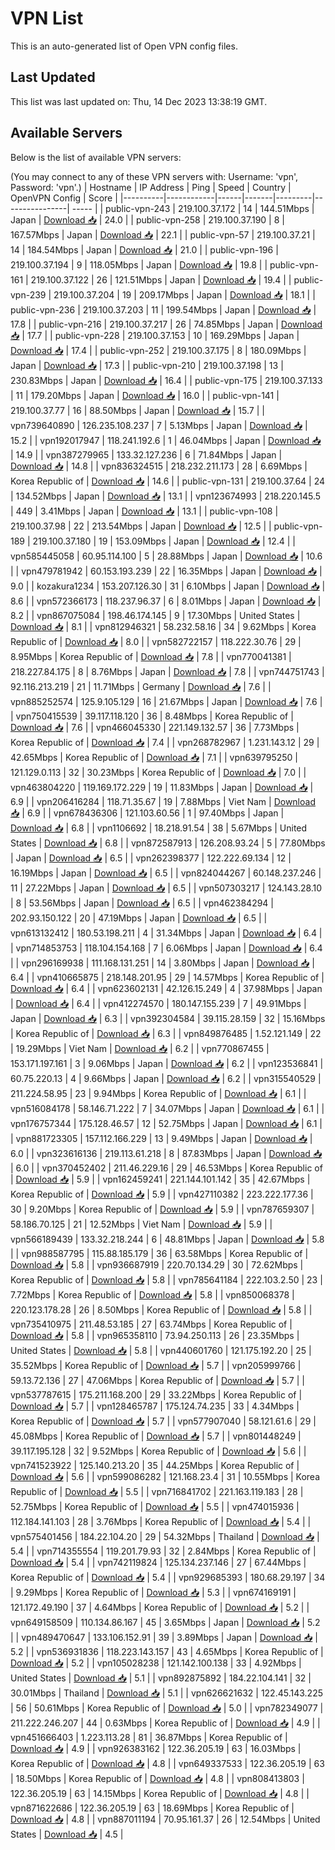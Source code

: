 # VPN List

This is an auto-generated list of Open VPN config files.

## Last Updated

This list was last updated on: Thu, 14 Dec 2023 13:38:19 GMT.

## Available Servers

Below is the list of available VPN servers:

(You may connect to any of these VPN servers with: Username: 'vpn', Password: 'vpn'.)
| Hostname | IP Address | Ping | Speed | Country | OpenVPN Config | Score |
|----------|------------|------|-------|---------|----------------| ----- |
| public-vpn-243 | 219.100.37.172 | 14 | 144.51Mbps | Japan | [Download 📥](./configs/server_0_JP.ovpn) | 24.0 |
| public-vpn-258 | 219.100.37.190 | 8 | 167.57Mbps | Japan | [Download 📥](./configs/server_1_JP.ovpn) | 22.1 |
| public-vpn-57 | 219.100.37.21 | 14 | 184.54Mbps | Japan | [Download 📥](./configs/server_2_JP.ovpn) | 21.0 |
| public-vpn-196 | 219.100.37.194 | 9 | 118.05Mbps | Japan | [Download 📥](./configs/server_3_JP.ovpn) | 19.8 |
| public-vpn-161 | 219.100.37.122 | 26 | 121.51Mbps | Japan | [Download 📥](./configs/server_4_JP.ovpn) | 19.4 |
| public-vpn-239 | 219.100.37.204 | 19 | 209.17Mbps | Japan | [Download 📥](./configs/server_5_JP.ovpn) | 18.1 |
| public-vpn-236 | 219.100.37.203 | 11 | 199.54Mbps | Japan | [Download 📥](./configs/server_6_JP.ovpn) | 17.8 |
| public-vpn-216 | 219.100.37.217 | 26 | 74.85Mbps | Japan | [Download 📥](./configs/server_7_JP.ovpn) | 17.7 |
| public-vpn-228 | 219.100.37.153 | 10 | 169.29Mbps | Japan | [Download 📥](./configs/server_8_JP.ovpn) | 17.4 |
| public-vpn-252 | 219.100.37.175 | 8 | 180.09Mbps | Japan | [Download 📥](./configs/server_9_JP.ovpn) | 17.3 |
| public-vpn-210 | 219.100.37.198 | 13 | 230.83Mbps | Japan | [Download 📥](./configs/server_10_JP.ovpn) | 16.4 |
| public-vpn-175 | 219.100.37.133 | 11 | 179.20Mbps | Japan | [Download 📥](./configs/server_11_JP.ovpn) | 16.0 |
| public-vpn-141 | 219.100.37.77 | 16 | 88.50Mbps | Japan | [Download 📥](./configs/server_12_JP.ovpn) | 15.7 |
| vpn739640890 | 126.235.108.237 | 7 | 5.13Mbps | Japan | [Download 📥](./configs/server_13_JP.ovpn) | 15.2 |
| vpn192017947 | 118.241.192.6 | 1 | 46.04Mbps | Japan | [Download 📥](./configs/server_14_JP.ovpn) | 14.9 |
| vpn387279965 | 133.32.127.236 | 6 | 71.84Mbps | Japan | [Download 📥](./configs/server_15_JP.ovpn) | 14.8 |
| vpn836324515 | 218.232.211.173 | 28 | 6.69Mbps | Korea Republic of | [Download 📥](./configs/server_16_KR.ovpn) | 14.6 |
| public-vpn-131 | 219.100.37.64 | 24 | 134.52Mbps | Japan | [Download 📥](./configs/server_17_JP.ovpn) | 13.1 |
| vpn123674993 | 218.220.145.5 | 449 | 3.41Mbps | Japan | [Download 📥](./configs/server_18_JP.ovpn) | 13.1 |
| public-vpn-108 | 219.100.37.98 | 22 | 213.54Mbps | Japan | [Download 📥](./configs/server_19_JP.ovpn) | 12.5 |
| public-vpn-189 | 219.100.37.180 | 19 | 153.09Mbps | Japan | [Download 📥](./configs/server_20_JP.ovpn) | 12.4 |
| vpn585445058 | 60.95.114.100 | 5 | 28.88Mbps | Japan | [Download 📥](./configs/server_21_JP.ovpn) | 10.6 |
| vpn479781942 | 60.153.193.239 | 22 | 16.35Mbps | Japan | [Download 📥](./configs/server_22_JP.ovpn) | 9.0 |
| kozakura1234 | 153.207.126.30 | 31 | 6.10Mbps | Japan | [Download 📥](./configs/server_23_JP.ovpn) | 8.6 |
| vpn572366173 | 118.237.96.37 | 6 | 8.01Mbps | Japan | [Download 📥](./configs/server_24_JP.ovpn) | 8.2 |
| vpn867075084 | 198.46.174.145 | 9 | 17.30Mbps | United States | [Download 📥](./configs/server_25_US.ovpn) | 8.1 |
| vpn812946321 | 58.232.58.16 | 34 | 9.62Mbps | Korea Republic of | [Download 📥](./configs/server_26_KR.ovpn) | 8.0 |
| vpn582722157 | 118.222.30.76 | 29 | 8.95Mbps | Korea Republic of | [Download 📥](./configs/server_27_KR.ovpn) | 7.8 |
| vpn770041381 | 218.227.84.175 | 8 | 8.76Mbps | Japan | [Download 📥](./configs/server_28_JP.ovpn) | 7.8 |
| vpn744751743 | 92.116.213.219 | 21 | 11.71Mbps | Germany | [Download 📥](./configs/server_29_DE.ovpn) | 7.6 |
| vpn885252574 | 125.9.105.129 | 16 | 21.67Mbps | Japan | [Download 📥](./configs/server_30_JP.ovpn) | 7.6 |
| vpn750415539 | 39.117.118.120 | 36 | 8.48Mbps | Korea Republic of | [Download 📥](./configs/server_31_KR.ovpn) | 7.6 |
| vpn466045330 | 221.149.132.57 | 36 | 7.73Mbps | Korea Republic of | [Download 📥](./configs/server_32_KR.ovpn) | 7.4 |
| vpn268782967 | 1.231.143.12 | 29 | 42.65Mbps | Korea Republic of | [Download 📥](./configs/server_33_KR.ovpn) | 7.1 |
| vpn639795250 | 121.129.0.113 | 32 | 30.23Mbps | Korea Republic of | [Download 📥](./configs/server_34_KR.ovpn) | 7.0 |
| vpn463804220 | 119.169.172.229 | 19 | 11.83Mbps | Japan | [Download 📥](./configs/server_35_JP.ovpn) | 6.9 |
| vpn206416284 | 118.71.35.67 | 19 | 7.88Mbps | Viet Nam | [Download 📥](./configs/server_36_VN.ovpn) | 6.9 |
| vpn678436306 | 121.103.60.56 | 1 | 97.40Mbps | Japan | [Download 📥](./configs/server_37_JP.ovpn) | 6.8 |
| vpn1106692 | 18.218.91.54 | 38 | 5.67Mbps | United States | [Download 📥](./configs/server_38_US.ovpn) | 6.8 |
| vpn872587913 | 126.208.93.24 | 5 | 77.80Mbps | Japan | [Download 📥](./configs/server_39_JP.ovpn) | 6.5 |
| vpn262398377 | 122.222.69.134 | 12 | 16.19Mbps | Japan | [Download 📥](./configs/server_40_JP.ovpn) | 6.5 |
| vpn824044267 | 60.148.237.246 | 11 | 27.22Mbps | Japan | [Download 📥](./configs/server_41_JP.ovpn) | 6.5 |
| vpn507303217 | 124.143.28.10 | 8 | 53.56Mbps | Japan | [Download 📥](./configs/server_42_JP.ovpn) | 6.5 |
| vpn462384294 | 202.93.150.122 | 20 | 47.19Mbps | Japan | [Download 📥](./configs/server_43_JP.ovpn) | 6.5 |
| vpn613132412 | 180.53.198.211 | 4 | 31.34Mbps | Japan | [Download 📥](./configs/server_44_JP.ovpn) | 6.4 |
| vpn714853753 | 118.104.154.168 | 7 | 6.06Mbps | Japan | [Download 📥](./configs/server_45_JP.ovpn) | 6.4 |
| vpn296169938 | 111.168.131.251 | 14 | 3.80Mbps | Japan | [Download 📥](./configs/server_46_JP.ovpn) | 6.4 |
| vpn410665875 | 218.148.201.95 | 29 | 14.57Mbps | Korea Republic of | [Download 📥](./configs/server_47_KR.ovpn) | 6.4 |
| vpn623602131 | 42.126.15.249 | 4 | 37.98Mbps | Japan | [Download 📥](./configs/server_48_JP.ovpn) | 6.4 |
| vpn412274570 | 180.147.155.239 | 7 | 49.91Mbps | Japan | [Download 📥](./configs/server_49_JP.ovpn) | 6.3 |
| vpn392304584 | 39.115.28.159 | 32 | 15.16Mbps | Korea Republic of | [Download 📥](./configs/server_50_KR.ovpn) | 6.3 |
| vpn849876485 | 1.52.121.149 | 22 | 19.29Mbps | Viet Nam | [Download 📥](./configs/server_51_VN.ovpn) | 6.2 |
| vpn770867455 | 153.171.197.161 | 3 | 9.06Mbps | Japan | [Download 📥](./configs/server_52_JP.ovpn) | 6.2 |
| vpn123536841 | 60.75.220.13 | 4 | 9.66Mbps | Japan | [Download 📥](./configs/server_53_JP.ovpn) | 6.2 |
| vpn315540529 | 211.224.58.95 | 23 | 9.94Mbps | Korea Republic of | [Download 📥](./configs/server_54_KR.ovpn) | 6.1 |
| vpn516084178 | 58.146.71.222 | 7 | 34.07Mbps | Japan | [Download 📥](./configs/server_55_JP.ovpn) | 6.1 |
| vpn176757344 | 175.128.46.57 | 12 | 52.75Mbps | Japan | [Download 📥](./configs/server_56_JP.ovpn) | 6.1 |
| vpn881723305 | 157.112.166.229 | 13 | 9.49Mbps | Japan | [Download 📥](./configs/server_57_JP.ovpn) | 6.0 |
| vpn323616136 | 219.113.61.218 | 8 | 87.83Mbps | Japan | [Download 📥](./configs/server_58_JP.ovpn) | 6.0 |
| vpn370452402 | 211.46.229.16 | 29 | 46.53Mbps | Korea Republic of | [Download 📥](./configs/server_59_KR.ovpn) | 5.9 |
| vpn162459241 | 221.144.101.142 | 35 | 42.67Mbps | Korea Republic of | [Download 📥](./configs/server_60_KR.ovpn) | 5.9 |
| vpn427110382 | 223.222.177.36 | 30 | 9.20Mbps | Korea Republic of | [Download 📥](./configs/server_61_KR.ovpn) | 5.9 |
| vpn787659307 | 58.186.70.125 | 21 | 12.52Mbps | Viet Nam | [Download 📥](./configs/server_62_VN.ovpn) | 5.9 |
| vpn566189439 | 133.32.218.244 | 6 | 48.81Mbps | Japan | [Download 📥](./configs/server_63_JP.ovpn) | 5.8 |
| vpn988587795 | 115.88.185.179 | 36 | 63.58Mbps | Korea Republic of | [Download 📥](./configs/server_64_KR.ovpn) | 5.8 |
| vpn936687919 | 220.70.134.29 | 30 | 72.62Mbps | Korea Republic of | [Download 📥](./configs/server_65_KR.ovpn) | 5.8 |
| vpn785641184 | 222.103.2.50 | 23 | 7.72Mbps | Korea Republic of | [Download 📥](./configs/server_66_KR.ovpn) | 5.8 |
| vpn850068378 | 220.123.178.28 | 26 | 8.50Mbps | Korea Republic of | [Download 📥](./configs/server_67_KR.ovpn) | 5.8 |
| vpn735410975 | 211.48.53.185 | 27 | 63.74Mbps | Korea Republic of | [Download 📥](./configs/server_68_KR.ovpn) | 5.8 |
| vpn965358110 | 73.94.250.113 | 26 | 23.35Mbps | United States | [Download 📥](./configs/server_69_US.ovpn) | 5.8 |
| vpn440601760 | 121.175.192.20 | 25 | 35.52Mbps | Korea Republic of | [Download 📥](./configs/server_70_KR.ovpn) | 5.7 |
| vpn205999766 | 59.13.72.136 | 27 | 47.06Mbps | Korea Republic of | [Download 📥](./configs/server_71_KR.ovpn) | 5.7 |
| vpn537787615 | 175.211.168.200 | 29 | 33.22Mbps | Korea Republic of | [Download 📥](./configs/server_72_KR.ovpn) | 5.7 |
| vpn128465787 | 175.124.74.235 | 33 | 4.34Mbps | Korea Republic of | [Download 📥](./configs/server_73_KR.ovpn) | 5.7 |
| vpn577907040 | 58.121.61.6 | 29 | 45.08Mbps | Korea Republic of | [Download 📥](./configs/server_74_KR.ovpn) | 5.7 |
| vpn801448249 | 39.117.195.128 | 32 | 9.52Mbps | Korea Republic of | [Download 📥](./configs/server_75_KR.ovpn) | 5.6 |
| vpn741523922 | 125.140.213.20 | 35 | 44.25Mbps | Korea Republic of | [Download 📥](./configs/server_76_KR.ovpn) | 5.6 |
| vpn599086282 | 121.168.23.4 | 31 | 10.55Mbps | Korea Republic of | [Download 📥](./configs/server_77_KR.ovpn) | 5.5 |
| vpn716841702 | 221.163.119.183 | 28 | 52.75Mbps | Korea Republic of | [Download 📥](./configs/server_78_KR.ovpn) | 5.5 |
| vpn474015936 | 112.184.141.103 | 28 | 3.76Mbps | Korea Republic of | [Download 📥](./configs/server_79_KR.ovpn) | 5.4 |
| vpn575401456 | 184.22.104.20 | 29 | 54.32Mbps | Thailand | [Download 📥](./configs/server_80_TH.ovpn) | 5.4 |
| vpn714355554 | 119.201.79.93 | 32 | 2.84Mbps | Korea Republic of | [Download 📥](./configs/server_81_KR.ovpn) | 5.4 |
| vpn742119824 | 125.134.237.146 | 27 | 67.44Mbps | Korea Republic of | [Download 📥](./configs/server_82_KR.ovpn) | 5.4 |
| vpn929685393 | 180.68.29.197 | 34 | 9.29Mbps | Korea Republic of | [Download 📥](./configs/server_83_KR.ovpn) | 5.3 |
| vpn674169191 | 121.172.49.190 | 37 | 4.64Mbps | Korea Republic of | [Download 📥](./configs/server_84_KR.ovpn) | 5.2 |
| vpn649158509 | 110.134.86.167 | 45 | 3.65Mbps | Japan | [Download 📥](./configs/server_85_JP.ovpn) | 5.2 |
| vpn489470647 | 133.106.152.91 | 39 | 3.89Mbps | Japan | [Download 📥](./configs/server_86_JP.ovpn) | 5.2 |
| vpn536931836 | 118.223.143.157 | 43 | 4.65Mbps | Korea Republic of | [Download 📥](./configs/server_87_KR.ovpn) | 5.2 |
| vpn105028238 | 121.142.100.138 | 33 | 4.92Mbps | United States | [Download 📥](./configs/server_88_US.ovpn) | 5.1 |
| vpn892875892 | 184.22.104.141 | 32 | 30.01Mbps | Thailand | [Download 📥](./configs/server_89_TH.ovpn) | 5.1 |
| vpn626621632 | 122.45.143.225 | 56 | 50.61Mbps | Korea Republic of | [Download 📥](./configs/server_90_KR.ovpn) | 5.0 |
| vpn782349077 | 211.222.246.207 | 44 | 0.63Mbps | Korea Republic of | [Download 📥](./configs/server_91_KR.ovpn) | 4.9 |
| vpn451666403 | 1.223.113.28 | 81 | 36.87Mbps | Korea Republic of | [Download 📥](./configs/server_92_KR.ovpn) | 4.9 |
| vpn926383162 | 122.36.205.19 | 63 | 16.03Mbps | Korea Republic of | [Download 📥](./configs/server_93_KR.ovpn) | 4.8 |
| vpn649337533 | 122.36.205.19 | 63 | 18.50Mbps | Korea Republic of | [Download 📥](./configs/server_94_KR.ovpn) | 4.8 |
| vpn808413803 | 122.36.205.19 | 63 | 14.15Mbps | Korea Republic of | [Download 📥](./configs/server_95_KR.ovpn) | 4.8 |
| vpn871622686 | 122.36.205.19 | 63 | 18.69Mbps | Korea Republic of | [Download 📥](./configs/server_96_KR.ovpn) | 4.8 |
| vpn887011194 | 70.95.161.37 | 26 | 12.54Mbps | United States | [Download 📥](./configs/server_97_US.ovpn) | 4.5 |
